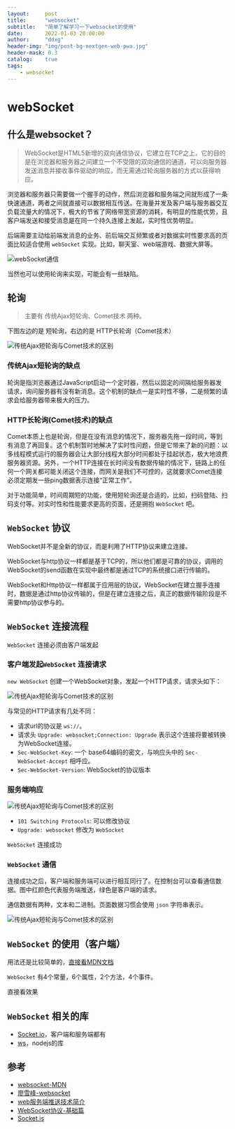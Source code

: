 ```yaml
---
layout:     post
title:      "websocket"
subtitle:   "简单了解学习一下websocket的使用"
date:       2022-01-03 20:00:00
author:     "ddxg"
header-img: "img/post-bg-nextgen-web-pwa.jpg"
header-mask: 0.3
catalog:    true
tags:
    - websocket
---
```


# webSocket

## 什么是websocket？
> WebSocket是HTML5新增的双向通信协议，它建立在TCP之上，它的目的是在浏览器和服务器之间建立一个不受限的双向通信的通道，可以向服务器发送消息并接收事件驱动的响应，而无需通过轮询服务器的方式以获得响应。

浏览器和服务器只需要做一个握手的动作，然后浏览器和服务端之间就形成了一条快速通道，两者之间就直接可以数据相互传送。在海量并发及客户端与服务器交互负载流量大的情况下，极大的节省了网络带宽资源的消耗，有明显的性能优势，且客户端发送和接受消息是在同一个持久连接上发起，实时性优势明显。

后端需要主动给前端发消息的业务、前后端交互频繁或者对数据实时性要求高的页面比较适合使用 `webSocket` 实现。比如，聊天室、web端游戏、数据大屏等。

![webSocket通信](/img/2022/ws-2.png)


当然也可以使用轮询来实现，可能会有一些缺陷。

## 轮询

> 主要有 传统Ajax短轮询、Comet技术 两种。

下图左边的是 短轮询，右边的是 HTTP长轮询（Comet技术）

![传统Ajax短轮询与Comet技术的区别](/img/2022/ws-1.png)

### 传统Ajax短轮询的缺点
轮询是指浏览器通过JavaScript启动一个定时器，然后以固定的间隔给服务器发请求，询问服务器有没有新消息。这个机制的缺点一是实时性不够，二是频繁的请求会给服务器带来极大的压力。

### HTTP长轮询(Comet技术)的缺点
Comet本质上也是轮询，但是在没有消息的情况下，服务器先拖一段时间，等到有消息了再回复。这个机制暂时地解决了实时性问题，但是它带来了新的问题：以多线程模式运行的服务器会让大部分线程大部分时间都处于挂起状态，极大地浪费服务器资源。另外，一个HTTP连接在长时间没有数据传输的情况下，链路上的任何一个网关都可能关闭这个连接，而网关是我们不可控的，这就要求Comet连接必须定期发一些ping数据表示连接“正常工作”。


对于功能简单，时间周期短的功能，使用短轮询还是合适的，比如，扫码登陆、扫码支付等。对实时性和性能要求更高的页面，还是拥抱 `WebSocket` 吧。


## `WebSocket` 协议
WebSocket并不是全新的协议，而是利用了HTTP协议来建立连接。

WebSocket与http协议一样都是基于TCP的，所以他们都是可靠的协议，调用的WebSocket的send函数在实现中最终都是通过TCP的系统接口进行传输的。

WebSocket和Http协议一样都属于应用层的协议，WebSocket在建立握手连接时，数据是通过http协议传输的，但是在建立连接之后，真正的数据传输阶段是不需要http协议参与的。

## `WebSocket` 连接流程
`WebSocket` 连接必须由客户端发起

### 客户端发起`WebSocket` 连接请求

`new WebSocket` 创建一个WebSocket对象，发起一个HTTP请求，请求头如下：

![传统Ajax短轮询与Comet技术的区别](/img/2022/ws-3.png)

与常见的HTTP请求有几处不同：
- 请求url的协议是 `ws://`。
- 请求头 `Upgrade: websocket;Connection: Upgrade` 表示这个连接将要被转换为WebSocket连接。
- `Sec-WebSocket-Key`: 一个 base64编码的密文，与响应头中的 `Sec-WebSocket-Accept` 相呼应。
- `Sec-WebSocket-Version`: WebSocket的协议版本

### 服务端响应

![传统Ajax短轮询与Comet技术的区别](/img/2022/ws-4.png)

- `101 Switching Protocols`: 可以修改协议
- `Upgrade: websocket` 修改为 `WebSocket`

`WebSocket` 连接成功

### `WebSocket` 通信

连接成功之后，客户端和服务端可以进行相互同行了。在控制台可以查看通信数据。图中红颜色代表服务端推送，绿色是客户端的请求。

通信数据有两种，文本和二进制。页面数据习惯会使用 `json` 字符串表示。

![传统Ajax短轮询与Comet技术的区别](/img/2022/ws-5.png)


## `WebSocket` 的使用（客户端）
用法还是比较简单的，[直接看MDN文档](https://developer.mozilla.org/zh-CN/docs/Web/API/WebSocket)

`WebSocket` 有4个常量，6个属性，2个方法，4个事件。

直接看效果

## `WebSocket` 相关的库
- [Socket.io](https://socketio.bootcss.com/docs/)，客户端和服务端都有
- [ws](https://github.com/websockets/ws)，nodejs的库

## 参考
- [websocket-MDN](https://developer.mozilla.org/zh-CN/docs/Web/API/WebSocket)
- [廖雪峰-websocket](https://www.liaoxuefeng.com/wiki/1022910821149312/1103303693824096)
- [web服务端推送技术简介](https://blog.csdn.net/u010663691/article/details/108664344)
- [WebSocket协议-基础篇](https://www.jianshu.com/p/1b2019b02126)
- [Socket.is](https://www.jianshu.com/p/4e80b931cdea)

